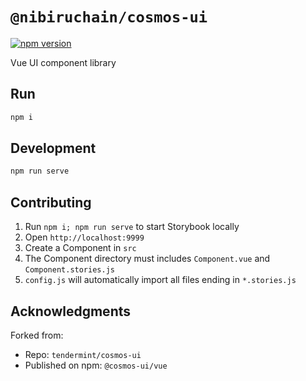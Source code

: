 # `@nibiruchain/cosmos-ui`

[![npm version](https://img.shields.io/npm/v/@nibiruchain/cosmos-ui)](https://www.npmjs.com/package/@nibiruchain/cosmos-ui)

Vue UI component library

## Run

```bash
npm i
```

## Development

```bash
npm run serve
```

## Contributing

1. Run `npm i; npm run serve` to start Storybook locally
2. Open `http://localhost:9999`
3. Create a Component in `src`
4. The Component directory must includes `Component.vue` and `Component.stories.js`
5. `config.js` will automatically import all files ending in `*.stories.js`

## Acknowledgments

Forked from:
- Repo: `tendermint/cosmos-ui` 
- Published on npm: `@cosmos-ui/vue`

